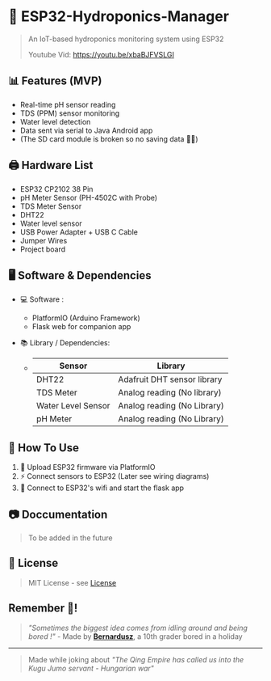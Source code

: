 # 🌱 ESP32-Hydroponics-Manager

> An IoT-based hydroponics monitoring system using ESP32
> 
> Youtube Vid: https://youtu.be/xbaBJFVSLGI

## 📊 Features (MVP)
- Real-time pH sensor reading
- TDS (PPM) sensor monitoring
- Water level detection
- Data sent via serial to Java Android app
- (The SD card module is broken so no saving data 🐧💀)

## 🖨 Hardware List 
- ESP32 CP2102 38 Pin
- pH Meter Sensor (PH-4502C with Probe)
- TDS Meter Sensor
- DHT22
- Water level sensor
- USB Power Adapter + USB C Cable
- Jumper Wires
- Project board

## 🖥 Software & Dependencies
- 💻 Software :
  - PlatformIO (Arduino Framework)
  - Flask web for companion app
  
- 📚 Library / Dependencies:
  - | Sensor        | Library       |
    | ------------- | ------------- |
    | DHT22  | Adafruit DHT sensor library|
    | TDS Meter  | Analog reading (No library)  |
    | Water Level Sensor | Analog reading (No Library)|
    | pH Meter | Analog reading (No Library) |

## 🚀 How To Use
1. 📩 Upload ESP32 firmware via PlatformIO
2. ⚡ Connect sensors to ESP32 (Later see wiring diagrams)
3. 📲 Connect to ESP32's wifi and start the flask app

## 📷 Doccumentation
> To be added in the future

## 📃 License 
> MIT License - see [License](LICENSE)

## Remember 🌠!
> *"Sometimes the biggest idea comes from idling around and being bored !"* - Made by [**Bernardusz**](https://github.com/Bernardusz), a 10th grader bored in a holiday
---
> Made while joking about *"The Qing Empire has called us into the Kugu Jumo servant - Hungarian war"*
